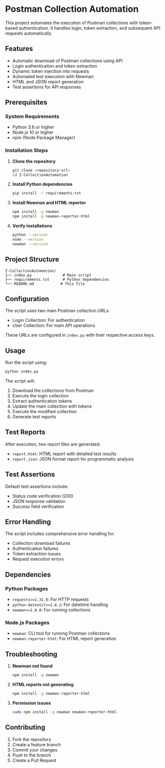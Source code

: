 # Postman Collection Automation

This project automates the execution of Postman collections with token-based authentication. It handles login, token extraction, and subsequent API requests automatically.

## Features

- Automatic download of Postman collections using API
- Login authentication and token extraction
- Dynamic token injection into requests
- Automated test execution with Newman
- HTML and JSON report generation
- Test assertions for API responses

## Prerequisites

### System Requirements
- Python 3.6 or higher
- Node.js 10 or higher
- npm (Node Package Manager)

### Installation Steps

1. **Clone the repository**
   ```bash
   git clone <repository-url>
   cd Z-CollectionAutomation
   ```

2. **Install Python dependencies**
   ```bash
   pip install -r requirements.txt
   ```

3. **Install Newman and HTML reporter**
   ```bash
   npm install -g newman
   npm install -g newman-reporter-html
   ```

4. **Verify installations**
   ```bash
   python --version
   node --version
   newman --version
   ```

## Project Structure

```
Z-CollectionAutomation/
├── index.py              # Main script
├── requirements.txt      # Python dependencies
└── README.md            # This file
```

## Configuration

The script uses two main Postman collection URLs:
- Login Collection: For authentication
- User Collection: For main API operations

These URLs are configured in `index.py` with their respective access keys.

## Usage

Run the script using:
```bash
python index.py
```

The script will:
1. Download the collections from Postman
2. Execute the login collection
3. Extract authentication tokens
4. Update the main collection with tokens
5. Execute the modified collection
6. Generate test reports

## Test Reports

After execution, two report files are generated:
- `report.html`: HTML report with detailed test results
- `report.json`: JSON format report for programmatic analysis

## Test Assertions

Default test assertions include:
- Status code verification (200)
- JSON response validation
- Success field verification

## Error Handling

The script includes comprehensive error handling for:
- Collection download failures
- Authentication failures
- Token extraction issues
- Request execution errors

## Dependencies

### Python Packages
- `requests>=2.31.0`: For HTTP requests
- `python-dateutil>=2.8.2`: For datetime handling
- `newman>=1.0.0`: For running collections

### Node.js Packages
- `newman`: CLI tool for running Postman collections
- `newman-reporter-html`: For HTML report generation

## Troubleshooting

1. **Newman not found**
   ```bash
   npm install -g newman
   ```

2. **HTML reports not generating**
   ```bash
   npm install -g newman-reporter-html
   ```

3. **Permission issues**
   ```bash
   sudo npm install -g newman newman-reporter-html
   ```

## Contributing

1. Fork the repository
2. Create a feature branch
3. Commit your changes
4. Push to the branch
5. Create a Pull Request
